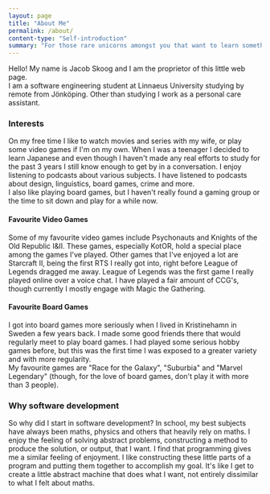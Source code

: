 ```yaml
---
layout: page
title: "About Me"
permalink: /about/
content-type: "Self-introduction"
summary: "For those rare unicorns amongst you that want to learn something about me"
---
```


Hello! My name is Jacob Skoog and I am the proprietor of this little web page.  
I am a software engineering student at Linnaeus University studying by remote from Jönköping. Other than studying I work as a personal care assistant.

### Interests
On my free time I like to watch movies and series with my wife, or play some video games if I'm on my own. When I was a teenager I decided to learn Japanese and even though I haven't made any real efforts to study for the past 3 years I still know enough to get by in a conversation. I enjoy listening to podcasts about various subjects. I have listened to podcasts about design, linguistics, board games, crime and more.  
I also like playing board games, but I haven't really found a gaming group or the time to sit down and play for a while now.

#### Favourite Video Games
Some of my favourite video games include Psychonauts and Knights of the Old Republic I&II. These games, especially KotOR, hold a special place among the games I've played. Other games that I've enjoyed a lot are Starcraft II, being the first RTS I really got into, right before League of Legends dragged me away. League of Legends was the first game I really played online over a voice chat. I have played a fair amount of CCG's, though currently I mostly engage with Magic the Gathering.

#### Favourite Board Games
I got into board games more seriously when I lived in Kristinehamn in Sweden a few years back. I made some good friends there that would regularly meet to play board games. I had played some serious hobby games before, but this was the first time I was exposed to a greater variety and with more regularity.  
My favourite games are "Race for the Galaxy", "Suburbia" and "Marvel Legendary" (though, for the love of board games, don't play it with more than 3 people).

### Why software development
So why did I start in software development? In school, my best subjects have always been maths, physics and others that heavily rely on maths. I enjoy the feeling of solving abstract problems, constructing a method to produce the solution, or output, that I want. I find that programming gives me a similar feeling of enjoyment. I like constructing these little parts of a program and putting them together to accomplish my goal. It's like I get to create a little abstract machine that does what I want, not entirely dissimilar to what I felt about maths.
